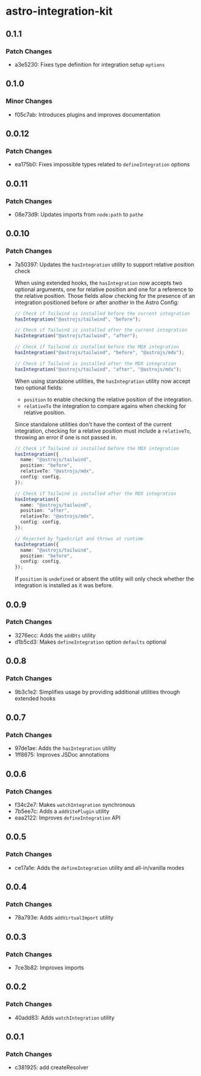 # astro-integration-kit

## 0.1.1

### Patch Changes

- a3e5230: Fixes type definition for integration setup `options`

## 0.1.0

### Minor Changes

- f05c7ab: Introduces plugins and improves documentation

## 0.0.12

### Patch Changes

- ea175b0: Fixes impossible types related to `defineIntegration` options

## 0.0.11

### Patch Changes

- 08e73d9: Updates imports from `node:path` to `pathe`

## 0.0.10

### Patch Changes

- 7a50397: Updates the `hasIntegration` utility to support relative position check

  When using extended hooks, the `hasIntegration` now accepts two optional arguments, one for relative position and one for a reference to the relative position.
  Those fields allow checking for the presence of an integration positioned before or after another in the Astro Config:

  ```ts
  // Check if Tailwind is installed before the current integration
  hasIntegration("@astrojs/tailwind", "before");

  // Check if Tailwind is installed after the current integration
  hasIntegration("@astrojs/tailwind", "after");

  // Check if Tailwind is installed before the MDX integration
  hasIntegration("@astrojs/tailwind", "before", "@astrojs/mdx");

  // Check if Tailwind is installed after the MDX integration
  hasIntegration("@astrojs/tailwind", "after", "@astrojs/mdx");
  ```

  When using standalone utilities, the `hasIntegration` utility now accept two optional fields:

  - `position` to enable checking the relative position of the integration.
  - `relativeTo` the integration to compare agains when checking for relative position.

  Since standalone utilities don't have the context of the current integration, checking for a relative position must include a `relativeTo`, throwing an error if one is not passed in.

  ```ts
  // Check if Tailwind is installed before the MDX integration
  hasIntegration({
    name: "@astrojs/tailwind",
    position: "before",
    relativeTo: "@astrojs/mdx",
    config: config,
  });

  // Check if Tailwind is installed after the MDX integration
  hasIntegration({
    name: "@astrojs/tailwind",
    position: "after",
    relativeTo: "@astrojs/mdx",
    config: config,
  });

  // Rejected by TypeScript and throws at runtime
  hasIntegration({
    name: "@astrojs/tailwind",
    position: "before",
    config: config,
  });
  ```

  If `position` is `undefined` or absent the utility will only check whether the integration is installed as it was before.

## 0.0.9

### Patch Changes

- 3276ecc: Adds the `addDts` utility
- d1b5cd3: Makes `defineIntegration` option `defaults` optional

## 0.0.8

### Patch Changes

- 9b3c1e2: Simplifies usage by providing additional utilities through extended hooks

## 0.0.7

### Patch Changes

- 97de1ae: Adds the `hasIntegration` utility
- 1ff8675: Improves JSDoc annotations

## 0.0.6

### Patch Changes

- f34c2e7: Makes `watchIntegration` synchronous
- 7b5ee7c: Adds a `addVitePlugin` utility
- eaa2122: Improves `defineIntegration` API

## 0.0.5

### Patch Changes

- ce17a1e: Adds the `defineIntegration` utility and all-in/vanilla modes

## 0.0.4

### Patch Changes

- 78a793e: Adds `addVirtualImport` utility

## 0.0.3

### Patch Changes

- 7ce3b82: Improves imports

## 0.0.2

### Patch Changes

- 40add83: Adds `watchIntegration` utility

## 0.0.1

### Patch Changes

- c381925: add createResolver
